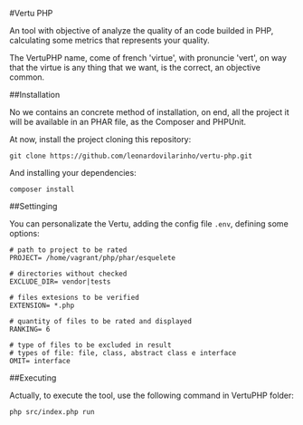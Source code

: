 #Vertu PHP

An tool with objective of analyze the quality of an code builded in PHP, calculating some metrics that represents your quality.

The VertuPHP name, come of french 'virtue', with pronuncie 'vert', on way that the virtue is any thing that we want, is the correct, an objective common.

##Installation

No we contains an concrete method of installation, on end, all the project it will be available in an PHAR file, as the Composer and PHPUnit.

At now, install the project cloning this repository:
```
git clone https://github.com/leonardovilarinho/vertu-php.git
```

And installing your dependencies:
```
composer install
```

##Settinging

You can personalizate the Vertu, adding the config file `.env`, defining some options:

```
# path to project to be rated
PROJECT= /home/vagrant/php/phar/esquelete

# directories without checked
EXCLUDE_DIR= vendor|tests

# files extesions to be verified
EXTENSION= *.php

# quantity of files to be rated and displayed
RANKING= 6

# type of files to be excluded in result
# types of file: file, class, abstract class e interface
OMIT= interface
```

##Executing

Actually, to execute the tool, use the following command in VertuPHP folder:
```
php src/index.php run
```
